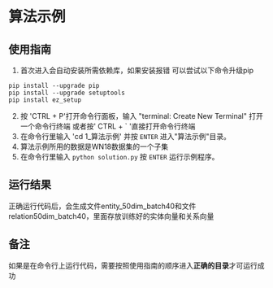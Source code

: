 # 算法示例

## 使用指南

1. 首次进入会自动安装所需依赖库，如果安装报错 可以尝试以下命令升级pip
```
pip install --upgrade pip
pip install --upgrade setuptools
pip install ez_setup
```
2. 按 'CTRL + P'打开命令行面板，输入 "terminal: Create New Terminal" 打开一个命令行终端 或者按' CTRL + ` '直接打开命令行终端
2. 在命令行里输入 'cd 1_算法示例' 并按 `ENTER` 进入"算法示例"目录。
4. 算法示例所用的数据是WN18数据集的一个子集
5. 在命令行里输入 `python solution.py` 按 `ENTER` 运行示例程序。

## 运行结果
正确运行代码后，会生成文件entity_50dim_batch40和文件relation50dim_batch40，里面存放训练好的实体向量和关系向量

## 备注
如果是在命令行上运行代码，需要按照使用指南的顺序进入**正确的目录**才可运行成功







